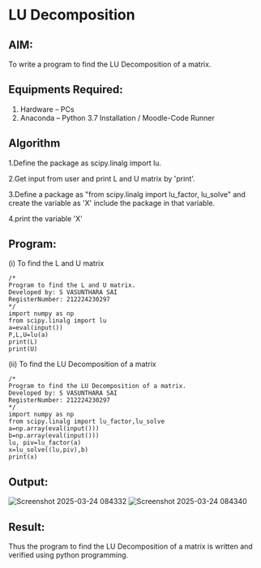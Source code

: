 # LU Decomposition 

## AIM:
To write a program to find the LU Decomposition of a matrix.

## Equipments Required:
1. Hardware – PCs
2. Anaconda – Python 3.7 Installation / Moodle-Code Runner

## Algorithm
1.Define the package as scipy.linalg import lu.

2.Get input from user and print L and U matrix by 'print'.

3.Define a package as "from scipy.linalg import lu_factor, lu_solve" and create the variable as 'X' include the package in that variable.

4.print the variable 'X'



## Program:
(i) To find the L and U matrix
```
/*
Program to find the L and U matrix.
Developed by: S VASUNTHARA SAI
RegisterNumber: 212224230297
*/
import numpy as np
from scipy.linalg import lu
a=eval(input())
P,L,U=lu(a)
print(L)
print(U)
```
(ii) To find the LU Decomposition of a matrix
```
/*
Program to find the LU Decomposition of a matrix.
Developed by: S VASUNTHARA SAI
RegisterNumber: 212224230297
*/
import numpy as np
from scipy.linalg import lu_factor,lu_solve
a=np.array(eval(input()))
b=np.array(eval(input()))
lu, piv=lu_factor(a)
x=lu_solve((lu,piv),b)
print(x)

```

## Output:
![Screenshot 2025-03-24 084332](https://github.com/user-attachments/assets/cefdc908-067d-4db7-bca9-f3c76a83f5ec)
![Screenshot 2025-03-24 084340](https://github.com/user-attachments/assets/8f64bd8f-8669-4db8-964f-be0fd812a493)



## Result:
Thus the program to find the LU Decomposition of a matrix is written and verified using python programming.

